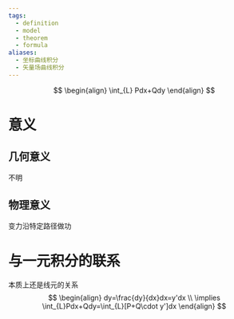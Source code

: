 ```yaml
---
tags:
  - definition
  - model
  - theorem
  - formula
aliases:
  - 坐标曲线积分
  - 矢量场曲线积分
---
```

$$
\begin{align}
\int_{L} Pdx+Qdy
\end{align}
$$
# 意义
## 几何意义
不明
## 物理意义
变力沿特定路径做功

# 与一元积分的联系
本质上还是线元的关系
$$
\begin{align}
dy=\frac{dy}{dx}dx=y'dx \\
\implies \int_{L}Pdx+Qdy=\int_{L}[P+Q\cdot y']dx
\end{align}
$$